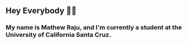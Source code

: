 ## Hey Everybody 🙌🏽 

### My name is Mathew Raju, and I'm currently a student at the University of California Santa Cruz. 
